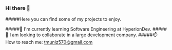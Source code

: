 ### Hi there 👋

#####Here you can find some of my projects to enjoy.

#####🌱 I'm currently learning Software Engineering at HyperionDev.
#####👯 I am looking to collaborate in a large development company.
#####📫 How to reach me: tmuniz570@gmail.com

<!--
**tmuniz570/tmuniz570** is a ✨ _special_ ✨ repository because its `README.md` (this file) appears on your GitHub profile.

Here are some ideas to get you started:

- 🔭 I’m currently working on ...
- 🌱 I’m currently learning ...
- 👯 I’m looking to collaborate on ...
- 🤔 I’m looking for help with ...
- 💬 Ask me about ...
- 📫 How to reach me: ...
- 😄 Pronouns: ...
- ⚡ Fun fact: ...
-->
